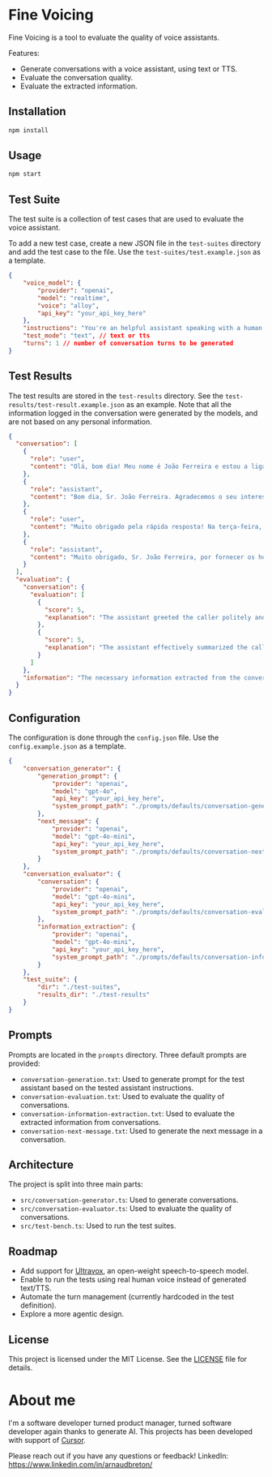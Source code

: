 # Fine Voicing

Fine Voicing is a tool to evaluate the quality of voice assistants.

Features:
- Generate conversations with a voice assistant, using text or TTS.
- Evaluate the conversation quality.
- Evaluate the extracted information.

## Installation

```bash
npm install
```

## Usage

```bash
npm start
```

## Test Suite

The test suite is a collection of test cases that are used to evaluate the voice assistant.

To add a new test case, create a new JSON file in the `test-suites` directory and add the test case to the file.
Use the `test-suites/test.example.json` as a template.

```json
{
    "voice_model": {
        "provider": "openai",
        "model": "realtime",
        "voice": "alloy",
        "api_key": "your_api_key_here"
    },
    "instructions": "You're an helpful assistant speaking with a human being or an AI assistant",
    "test_mode": "text", // text or tts
    "turns": 1 // number of conversation turns to be generated
}
```

## Test Results

The test results are stored in the `test-results` directory.
See the `test-results/test-result.example.json` as an example.
Note that all the information logged in the conversation were generated by the models, and are not based on any personal information.

```json
{
  "conversation": [
    {
      "role": "user",
      "content": "Olá, bom dia! Meu nome é João Ferreira e estou a ligar-me para manifestar o meu interesse em alugar uma propriedade que vi anunciada no vosso website. A referência do anúncio é 2052. \n\nGostaria de saber se posso agendar uma visita para a próxima semana. Estou disponível na terça e quinta-feira à tarde. \n\nSe possível, estou interessado em iniciar o contrato de aluguer dentro das próximas duas semanas, então gostaria de saber mais sobre o processo. \n\nAguardo as vossas instruções e, se precisar de repetir alguma informação, não hesitem em pedir. Muito obrigado pela atenção!"
    },
    {
      "role": "assistant",
      "content": "Bom dia, Sr. João Ferreira. Agradecemos o seu interesse. Anotei que está interessado na propriedade com a referência 2052 e está disponível para uma visita na próxima semana, na terça ou quinta-feira à tarde. Poderia confirmar qual o melhor horário para si em ambos os dias?\n\nAlém disso, registrei que pretende iniciar o contrato de aluguer dentro das próximas duas semanas. Irei transferir a informação para um agente humano, que entrará em contacto consigo para agendarem uma visita e fornecer-lhe mais detalhes sobre o processo de arrendamento. \n\nMuito obrigado pelo seu contacto. Tenha um bom dia!"
    },
    {
      "role": "user",
      "content": "Muito obrigado pela rápida resposta! Na terça-feira, estou disponível a partir das 14h00, e na quinta-feira, a partir das 15h00. Qualquer destes horários é conveniente para mim, pelo que fico a aguardar por um contacto para confirmar a visita.\n\nAgradeço por encaminhar as informações para um agente humano, e estarei atento ao vosso contacto. \n\nTenha um ótimo dia também!"
    },
    {
      "role": "assistant",
      "content": "Muito obrigado, Sr. João Ferreira, por fornecer os horários de sua disponibilidade. Vou anotar que na terça-feira está disponível a partir das 14h00 e na quinta-feira a partir das 15h00. Encaminharei estas informações para um agente humano que entrará em contacto consigo para agendar a visita.\n\nAgradecemos o seu interesse e disponibilidade. Desejo-lhe um ótimo dia!"
    }
  ],
  "evaluation": {
    "conversation": {
      "evaluation": [
        {
          "score": 5,
          "explanation": "The assistant greeted the caller politely and collected all required information in a structured and friendly manner. It also confirmed the details provided by the caller."
        },
        {
          "score": 5,
          "explanation": "The assistant effectively summarized the caller's availability, confirmed the next steps, and expressed appreciation for the caller's cooperation and interest."
        }
      ]
    },
    "information": "The necessary information extracted from the conversation includes:\n\n- Name: João Ferreira\n- Property of interest: Referência do anúncio 2052\n- Available dates for a visit: Tuesday after 14h00 and Thursday after 15h00\n- Move in date/period: Within the next two weeks\n\nAll required information has been collected from the conversation."
  }
}
```

## Configuration

The configuration is done through the `config.json` file.
Use the `config.example.json` as a template.

```json
{ 
    "conversation_generator": {
        "generation_prompt": {
            "provider": "openai",
            "model": "gpt-4o",
            "api_key": "your_api_key_here",
            "system_prompt_path": "./prompts/defaults/conversation-generation.txt"
        },
        "next_message": {
            "provider": "openai",
            "model": "gpt-4o-mini",
            "api_key": "your_api_key_here",
            "system_prompt_path": "./prompts/defaults/conversation-next-message.txt"
        }
    },
    "conversation_evaluator": {
        "conversation": {
            "provider": "openai",
            "model": "gpt-4o-mini",
            "api_key": "your_api_key_here",
            "system_prompt_path": "./prompts/defaults/conversation-evaluation.txt"
        },
        "information_extraction": {
            "provider": "openai",
            "model": "gpt-4o-mini",
            "api_key": "your_api_key_here",
            "system_prompt_path": "./prompts/defaults/conversation-information-extraction.txt"
        }
    },
    "test_suite": {
        "dir": "./test-suites",
        "results_dir": "./test-results"
    }
}
```

## Prompts

Prompts are located in the `prompts` directory.
Three default prompts are provided:
- `conversation-generation.txt`: Used to generate prompt for the test assistant based on the tested assistant instructions.
- `conversation-evaluation.txt`: Used to evaluate the quality of conversations.
- `conversation-information-extraction.txt`: Used to evaluate the extracted 
information from conversations.
- `conversation-next-message.txt`: Used to generate the next message in a conversation.

## Architecture

The project is split into three main parts:
- `src/conversation-generator.ts`: Used to generate conversations.
- `src/conversation-evaluator.ts`: Used to evaluate the quality of conversations.
- `src/test-bench.ts`: Used to run the test suites.

## Roadmap

- Add support for [Ultravox](https://www.ultravox.ai/), an open-weight speech-to-speech model.
- Enable to run the tests using real human voice instead of generated text/TTS.
- Automate the turn management (currently hardcoded in the test definition).
- Explore a more agentic design.

## License

This project is licensed under the MIT License. See the [LICENSE](LICENSE) file for details.

# About me

I'm a software developer turned product manager, turned software developer again thanks to generate AI. 
This projects has been developed with support of [Cursor](https://www.cursor.com/).

Please reach out if you have any questions or feedback!
LinkedIn: https://www.linkedin.com/in/arnaudbreton/